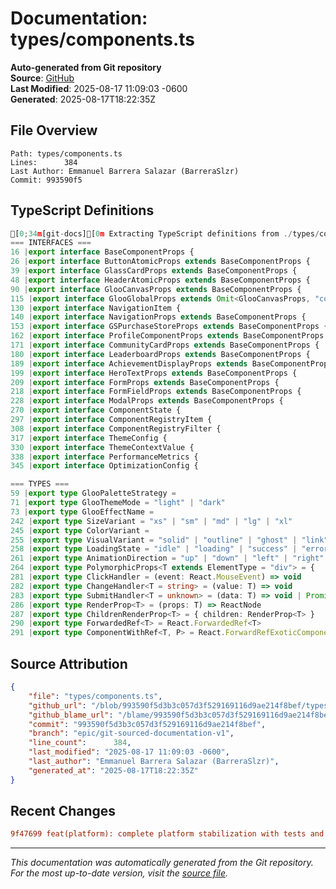 # Documentation: types/components.ts

**Auto-generated from Git repository**  
**Source**: [GitHub](/blob/993590f5d3b3c057d3f529169116d9ae214f8bef/types/components.ts)  
**Last Modified**: 2025-08-17 11:09:03 -0600  
**Generated**: 2025-08-17T18:22:35Z

## File Overview

```
Path: types/components.ts
Lines:      384
Last Author: Emmanuel Barrera Salazar (BarreraSlzr)
Commit: 993590f5
```

## TypeScript Definitions

```typescript
[0;34m[git-docs][0m Extracting TypeScript definitions from ./types/components.ts
=== INTERFACES ===
16 |export interface BaseComponentProps {
26 |export interface ButtonAtomicProps extends BaseComponentProps {
39 |export interface GlassCardProps extends BaseComponentProps {
48 |export interface HeaderAtomicProps extends BaseComponentProps {
90 |export interface GlooCanvasProps extends BaseComponentProps {
115 |export interface GlooGlobalProps extends Omit<GlooCanvasProps, "colors"> {
130 |export interface NavigationItem {
140 |export interface NavigationProps extends BaseComponentProps {
153 |export interface GSPurchaseStoreProps extends BaseComponentProps {
162 |export interface ProfileComponentProps extends BaseComponentProps {
171 |export interface CommunityCardProps extends BaseComponentProps {
180 |export interface LeaderboardProps extends BaseComponentProps {
189 |export interface AchievementDisplayProps extends BaseComponentProps {
199 |export interface HeroTextProps extends BaseComponentProps {
209 |export interface FormProps extends BaseComponentProps {
218 |export interface FormFieldProps extends BaseComponentProps {
228 |export interface ModalProps extends BaseComponentProps {
270 |export interface ComponentState {
297 |export interface ComponentRegistryItem {
308 |export interface ComponentRegistryFilter {
317 |export interface ThemeConfig {
330 |export interface ThemeContextValue {
338 |export interface PerformanceMetrics {
345 |export interface OptimizationConfig {

=== TYPES ===
59 |export type GlooPaletteStrategy =
71 |export type GlooThemeMode = "light" | "dark"
73 |export type GlooEffectName =
242 |export type SizeVariant = "xs" | "sm" | "md" | "lg" | "xl"
245 |export type ColorVariant =
255 |export type VisualVariant = "solid" | "outline" | "ghost" | "link" | "gradient"
258 |export type LoadingState = "idle" | "loading" | "success" | "error"
261 |export type AnimationDirection = "up" | "down" | "left" | "right" | "fade"
264 |export type PolymorphicProps<T extends ElementType = "div"> = {
281 |export type ClickHandler = (event: React.MouseEvent) => void
282 |export type ChangeHandler<T = string> = (value: T) => void
283 |export type SubmitHandler<T = unknown> = (data: T) => void | Promise<void>
286 |export type RenderProp<T> = (props: T) => ReactNode
287 |export type ChildrenRenderProp<T> = { children: RenderProp<T> }
290 |export type ForwardedRef<T> = React.ForwardedRef<T>
291 |export type ComponentWithRef<T, P> = React.ForwardRefExoticComponent<
```

## Source Attribution

```json
{
    "file": "types/components.ts",
    "github_url": "/blob/993590f5d3b3c057d3f529169116d9ae214f8bef/types/components.ts",
    "github_blame_url": "/blame/993590f5d3b3c057d3f529169116d9ae214f8bef/types/components.ts",
    "commit": "993590f5d3b3c057d3f529169116d9ae214f8bef",
    "branch": "epic/git-sourced-documentation-v1",
    "line_count":      384,
    "last_modified": "2025-08-17 11:09:03 -0600",
    "last_author": "Emmanuel Barrera Salazar (BarreraSlzr)",
    "generated_at": "2025-08-17T18:22:35Z"
}
```

## Recent Changes

```diff
9f47699 feat(platform): complete platform stabilization with tests and documentation
```

---
*This documentation was automatically generated from the Git repository. 
For the most up-to-date version, visit the [source file](/blob/993590f5d3b3c057d3f529169116d9ae214f8bef/types/components.ts).*
